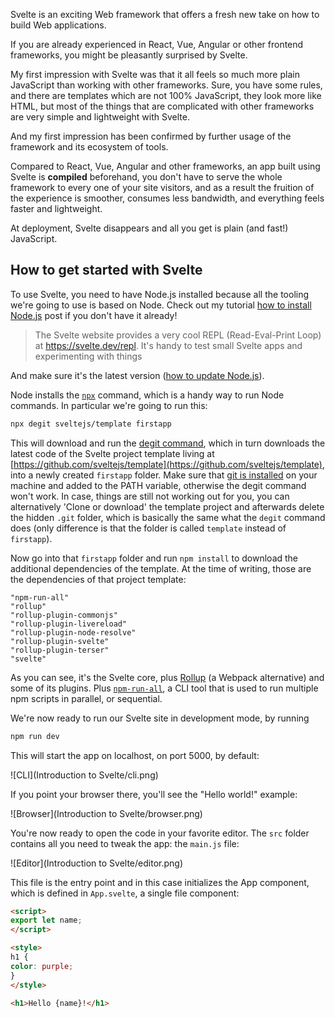Svelte is an exciting Web framework that offers a fresh new take on how to build Web applications.

If you are already experienced in React, Vue, Angular or other frontend frameworks, you might be pleasantly surprised by Svelte.

My first impression with Svelte was that it all feels so much more plain JavaScript than working with other frameworks. Sure, you have some rules, and there are templates which are not 100% JavaScript, they look more like HTML, but most of the things that are complicated with other frameworks are very simple and lightweight with Svelte.

And my first impression has been confirmed by further usage of the framework and its ecosystem of tools.

Compared to React, Vue, Angular and other frameworks, an app built using Svelte is **compiled** beforehand, you don't have to serve the whole framework to every one of your site visitors, and as a result the fruition of the experience is smoother, consumes less bandwidth, and everything feels faster and lightweight.

At deployment, Svelte disappears and all you get is plain (and fast!) JavaScript.

## How to get started with Svelte

To use Svelte, you need to have Node.js installed because all the tooling we're going to use is based on Node. Check out my tutorial [how to install Node.js](https://flaviocopes.com/node-installation/) post if you don't have it already!

> The Svelte website provides a very cool REPL (Read-Eval-Print Loop) at <https://svelte.dev/repl>. It's handy to test small Svelte apps and experimenting with things

And make sure it's the latest version ([how to update Node.js](https://flaviocopes.com/how-to-update-node/)).

Node installs the [`npx`](https://flaviocopes.com/npx/) command, which is a handy way to run Node commands. In particular we're going to run this:

```sh
npx degit sveltejs/template firstapp
```

This will download and run the [degit command](https://github.com/Rich-Harris/degit), which in turn downloads the latest code of the Svelte project template living at [https://github.com/sveltejs/template](https://github.com/sveltejs/template), into a newly created `firstapp` folder. Make sure that [git is installed](https://git-scm.com/download) on your machine and added to the PATH variable, otherwise the degit command won't work. In case, things are still not working out for you, you can alternatively 'Clone or download' the template project and afterwards delete the hidden `.git` folder, which is basically the same what the `degit` command does (only difference is that the folder is called `template` instead of `firstapp`).

Now go into that `firstapp` folder and run `npm install` to download the additional dependencies of the template. At the time of writing, those are the dependencies of that project template:

```
"npm-run-all"
"rollup"
"rollup-plugin-commonjs"
"rollup-plugin-livereload"
"rollup-plugin-node-resolve"
"rollup-plugin-svelte"
"rollup-plugin-terser"
"svelte"
```

As you can see, it's the Svelte core, plus [Rollup](https://rollupjs.org/) (a Webpack alternative) and some of its plugins. Plus [`npm-run-all`](https://www.npmjs.com/package/npm-run-all), a CLI tool that is used to run multiple npm scripts in parallel, or sequential.

We're now ready to run our Svelte site in development mode, by running

```sh
npm run dev
```

This will start the app on localhost, on port 5000, by default:

![CLI](Introduction to Svelte/cli.png)

If you point your browser there, you'll see the "Hello world!" example:

![Browser](Introduction to Svelte/browser.png)

You're now ready to open the code in your favorite editor. The `src` folder contains all you need to tweak the app: the `main.js` file:

![Editor](Introduction to Svelte/editor.png)

This file is the entry point and in this case initializes the App component, which is defined in `App.svelte`, a single file component:

```html
<script>
export let name;
</script>

<style>
h1 {
color: purple;
}
</style>

<h1>Hello {name}!</h1>
```
